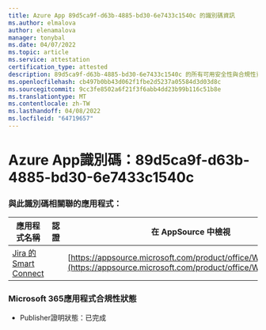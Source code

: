 ```yaml
---
title: Azure App 89d5ca9f-d63b-4885-bd30-6e7433c1540c 的識別碼資訊
ms.author: elmalova
author: elenamalova
manager: tonybal
ms.date: 04/07/2022
ms.topic: article
ms.service: attestation
certification_type: attested
description: 89d5ca9f-d63b-4885-bd30-6e7433c1540c 的所有可用安全性與合規性資訊。
ms.openlocfilehash: cb497b0bb43d062f1fbe2d5237a05584d3d03d8c
ms.sourcegitcommit: 9cc3fe8502a6f21f3f6abb4dd23b99b116c51b8e
ms.translationtype: MT
ms.contentlocale: zh-TW
ms.lasthandoff: 04/08/2022
ms.locfileid: "64719657"
---
```

# <a name="azure-app-id-89d5ca9f-d63b-4885-bd30-6e7433c1540c"></a>Azure App識別碼：89d5ca9f-d63b-4885-bd30-6e7433c1540c


### <a name="apps-associated-with-this-id"></a>與此識別碼相關聯的應用程式：
| **應用程式名稱** | **認證** | **在 AppSource 中檢視** |
|--------------|---------------|-----------------------|
| [Jira 的 Smart Connect](../forward/WA200002055.md) |  | [https://appsource.microsoft.com/product/office/WA200002055](https://appsource.microsoft.com/product/office/WA200002055) |

### <a name="microsoft-365-app-compliance-status"></a>Microsoft 365應用程式合規性狀態
- Publisher證明狀態：已完成

